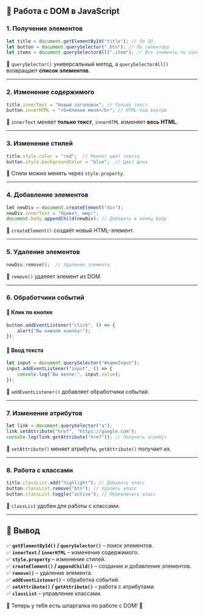 ## 📌 Работа с DOM в JavaScript

### **1. Получение элементов**
```js
let title = document.getElementById("title"); // По ID
let button = document.querySelector(".btn"); // По селектору
let items = document.querySelectorAll(".item"); // Все элементы по селектору
```
📌 `querySelector()` универсальный метод, а `querySelectorAll()` возвращает **список элементов**.

---

### **2. Изменение содержимого**
```js
title.innerText = "Новый заголовок"; // Только текст
button.innerHTML = "<b>Кликни меня</b>"; // HTML-код внутри
```
📌 `innerText` меняет **только текст**, `innerHTML` изменяет **весь HTML**.

---

### **3. Изменение стилей**
```js
title.style.color = "red";  // Меняет цвет текста
button.style.backgroundColor = "blue";  // Цвет фона
```
📌 Стили можно менять через `style.property`.

---

### **4. Добавление элементов**
```js
let newDiv = document.createElement("div");
newDiv.innerText = "Привет, мир!";
document.body.appendChild(newDiv); // Добавить в конец body
```
📌 `createElement()` создаёт новый HTML-элемент.

---

### **5. Удаление элементов**
```js
newDiv.remove();  // Удаление элемента
```
📌 `remove()` удаляет элемент из DOM.

---

### **6. Обработчики событий**
#### 📌 Клик по кнопке
```js
button.addEventListener("click", () => {
    alert("Вы нажали кнопку!");
});
```
#### 📌 Ввод текста
```js
let input = document.querySelector("#nameInput");
input.addEventListener("input", () => {
    console.log("Вы ввели:", input.value);
});
```
📌 `addEventListener()` добавляет обработчики событий.

---

### **7. Изменение атрибутов**
```js
let link = document.querySelector("a");
link.setAttribute("href", "https://google.com");
console.log(link.getAttribute("href")); // Получить атрибут
```
📌 `setAttribute()` меняет атрибуты, `getAttribute()` получает их.

---

### **8. Работа с классами**
```js
title.classList.add("highlight"); // Добавить класс
button.classList.remove("btn"); // Удалить класс
button.classList.toggle("active"); // Переключить класс
```
📌 `classList` удобен для работы с классами.

---

## 📌 **Вывод**
✅ **`getElementById()` / `querySelector()`** – поиск элементов.  
✅ **`innerText` / `innerHTML`** – изменение содержимого.  
✅ **`style.property`** – изменение стилей.  
✅ **`createElement()` / `appendChild()`** – создание и добавление элементов.  
✅ **`remove()`** – удаление элемента.  
✅ **`addEventListener()`** – обработка событий.  
✅ **`setAttribute()` / `getAttribute()`** – работа с атрибутами.  
✅ **`classList`** – управление классами.  

📌 Теперь у тебя есть шпаргалка по работе с DOM! 🚀

